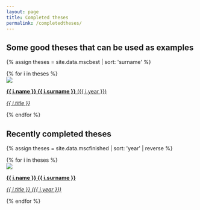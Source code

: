 ```yaml
---
layout: page
title: Completed theses
permalink: /completedtheses/
---
```


## Some good theses that can be used as examples

{% assign theses = site.data.mscbest | sort: 'surname' %}
<div class="row">
{% for i in theses %}
  <div class="col s12 m4">
    <a href="{{ i.link }}">
    <div class="card">
      <div class="card-image">
        <img src="img/{{ i.image }}">
      </div>
      <div class="card-content">
        <p><b>{{ i.name }} {{ i.surname }}</b> ({{ i.year }})</p>
        <p><i>{{ i.title }}</i></p>
      </div>
    </div>
    </a>
  </div>
  {% endfor %}
  </div>


## Recently completed theses

{% assign theses = site.data.mscfinished | sort: 'year' | reverse %}
<div class="row">
{% for i in theses %}
  <div class="col s12 m4">
    <a href="{{ i.link }}">
    <div class="card">
      <div class="card-image">
        <img src="img/{{ i.image }}">
      </div>
      <div class="card-content">
        <p><b>{{ i.name }} {{ i.surname }}</b></p>
        <p><i>{{ i.title }} ({{ i.year }})</i></p>
      </div>
    </div>
    </a>
  </div>
  {% endfor %}
  </div>

  
